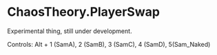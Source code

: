 # ChaosTheory.PlayerSwap

Experimental thing, still under development.

Controls:
Alt + 1 (SamA), 2 (SamB), 3 (SamC), 4 (SamD), 5(Sam_Naked)
